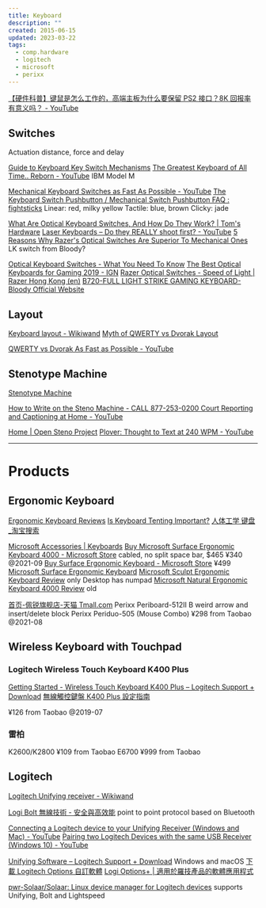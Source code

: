 ```yaml
---
title: Keyboard
description: ""
created: 2015-06-15
updated: 2023-03-22
tags:
  - comp.hardware
  - logitech
  - microsoft
  - perixx
---
```


[【硬件科普】键鼠是怎么工作的，高端主板为什么要保留 PS2 接口？8K 回报率有意义吗？ - YouTube](https://www.youtube.com/watch?v=DLyR8M4xhDM)

## Switches

Actuation distance, force and delay

[Guide to Keyboard Key Switch Mechanisms](http://xahlee.info/kbd/keyboard_switch_mechanisms.html)
[The Greatest Keyboard of All Time.. Reborn - YouTube](https://www.youtube.com/watch?v=D7wmMZmMinM) IBM Model M

[Mechanical Keyboard Switches as Fast As Possible - YouTube](https://www.youtube.com/watch?v=PXCKHoiNu1o)
[The Keyboard Switch Pushbutton / Mechanical Switch Pushbutton FAQ : fightsticks](https://www.reddit.com/r/fightsticks/comments/mlggtr/the_keyboard_switch_pushbutton_mechanical_switch/)
Linear: red, milky yellow
Tactile: blue, brown
Clicky: jade

[What Are Optical Keyboard Switches, And How Do They Work? | Tom's Hardware](https://www.tomshardware.com/news/what-are-optical-keyboard-switches,32352.html)
[Laser Keyboards – Do they REALLY shoot first? - YouTube](https://www.youtube.com/watch?v=sSKXcbnIjmk)
[5 Reasons Why Razer's Optical Switches Are Superior To Mechanical Ones](https://wccftech.com/5-reasons-why-razers-optical-switches-are-superior-to-mechanical-ones/) LK switch from Bloody?

[Optical Keyboard Switches - What You Need To Know](https://www.tech-critter.com/optical-keyboard-switches/)
[The Best Optical Keyboards for Gaming 2019 - IGN](https://www.ign.com/articles/2018/12/28/the-best-optical-keyboards-for-gaming)
[Razer Optical Switches - Speed of Light | Razer Hong Kong (en)](https://www.razer.com/hk-en/razer-optical-switch)
[B720-FULL LIGHT STRIKE GAMING KEYBOARD-Bloody Official Website](https://www.bloody.com/en/product.php?pid=11&id=111)

## Layout

[Keyboard layout - Wikiwand](http://www.wikiwand.com/en/Keyboard_layout)
[Myth of QWERTY vs Dvorak Layout](http://xahlee.info/kbd/myth_of_qwerty_dvorak_layout.html)

[QWERTY vs Dvorak As Fast as Possible - YouTube](https://www.youtube.com/watch?annotation_id=annotation_1042960797&feature=iv&src_vid=bLBKUbnLYTs&v=tIJNusYZXMA)

## Stenotype Machine

[Stenotype Machine](http://xahlee.info/kbd/stenotype_machine.html)

[How to Write on the Steno Machine - CALL 877-253-0200 Court Reporting and Captioning at Home - YouTube](https://www.youtube.com/watch?v=ZAkkTtsPKOA)

[Home | Open Steno Project](http://www.openstenoproject.org/)
[Plover: Thought to Text at 240 WPM - YouTube](https://www.youtube.com/watch?v=Wpv-Qb-dB6g)

---

# Products

## Ergonomic Keyboard

[Ergonomic Keyboard Reviews](http://xahlee.info/kbd/ergonomic_keyboards_index.html)
[Is Keyboard Tenting Important?](http://xahlee.info/kbd/keyboard_forearm_pronation.html)
[人体工学 键盘\_淘宝搜索](https://s.taobao.com/search?q=人体工学+键盘)

[Microsoft Accessories | Keyboards](https://www.microsoft.com/accessories/en-us/keyboards)
[Buy Microsoft Surface Ergonomic Keyboard 4000 - Microsoft Store](https://www.microsoft.com/en-us/d/microsoft-ergonomic-keyboard/93841ngdwr1h) cabled, no split space bar, $465 ¥340 @2021-09
[Buy Surface Ergonomic Keyboard - Microsoft Store](https://www.microsoft.com/en-us/d/surface-ergonomic-keyboard/90pnc9ljwpx9) ¥499
[Microsoft Surface Ergonomic Keyboard](http://xahlee.info/kbd/Microsoft_Surface_ergonomic_keyboard.html)
[Microsoft Sculpt Ergonomic Keyboard Review](http://xahlee.info/kbd/Microsoft_sculpt_ergonomic_keyboard.html) only Desktop has numpad
[Microsoft Natural Ergonomic Keyboard 4000 Review](http://xahlee.info/kbd/ms_keyboard/ms_natural_keyboard_4000.html) old

[首页-佩锐旗舰店-天猫 Tmall.com](https://perixx.tmall.com/)
Perixx Periboard-512II B weird arrow and insert/delete block
Perixx Periduo-505 (Mouse Combo) ¥298 from Taobao @2021-08

## Wireless Keyboard with Touchpad

### Logitech Wireless Touch Keyboard K400 Plus

[Getting Started - Wireless Touch Keyboard K400 Plus – Logitech Support + Download](https://support.logi.com/hc/en-us/articles/360024322853--Getting-Started-Wireless-Touch-Keyboard-K400-Plus)
[無線觸控鍵盤 K400 Plus 設定指南](https://www.logitech.com/zh-hk/manuals/11916)

¥126 from Taobao @2019-07

### 雷柏

K2600/K2800 ¥109 from Taobao
E6700 ¥999 from Taobao

## Logitech

[Logitech Unifying receiver - Wikiwand](https://www.wikiwand.com/en/Logitech_Unifying_receiver)

[Logi Bolt 無線技術 - 安全與高效能](https://www.logitech.com/zh-hk/business/work-setups/logi-bolt-wireless-technology.html) point to point protocol based on Bluetooth

[Connecting a Logitech device to your Unifying Receiver (Windows and Mac) - YouTube](https://www.youtube.com/watch?v=kTE89RaQG7Y)
[Pairing two Logitech Devices with the same USB Receiver (Windows 10) - YouTube](https://www.youtube.com/watch?v=6YFIWmMy0Nk)

[Unifying Software – Logitech Support + Download](https://support.logi.com/hc/en-us/articles/360025297913) Windows and macOS
[下載 Logitech Options 自訂軟體](https://www.logitech.com/zh-hk/software/options.html)
[Logi Options+ | 適用於羅技產品的軟體應用程式](https://www.logitech.com/zh-hk/software/logi-options-plus.html)

[pwr-Solaar/Solaar: Linux device manager for Logitech devices](https://github.com/pwr-Solaar/Solaar) supports Unifying, Bolt and Lightspeed
